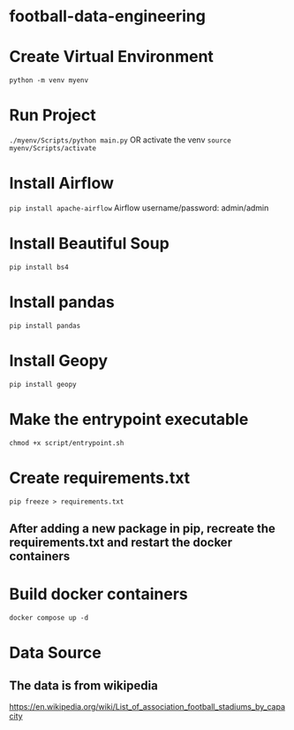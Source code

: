 # football-data-engineering

# Create Virtual Environment

`python -m venv myenv`

# Run Project

`./myenv/Scripts/python main.py`
OR
activate the venv `source myenv/Scripts/activate`

# Install Airflow

`pip install apache-airflow`
Airflow username/password: admin/admin

# Install Beautiful Soup

`pip install bs4`

# Install pandas

`pip install pandas`

# Install Geopy

`pip install geopy`

# Make the entrypoint executable

`chmod +x script/entrypoint.sh`

# Create requirements.txt

`pip freeze > requirements.txt`

## After adding a new package in pip, recreate the requirements.txt and restart the docker containers

# Build docker containers

`docker compose up -d`

# Data Source

## The data is from wikipedia

https://en.wikipedia.org/wiki/List_of_association_football_stadiums_by_capacity
